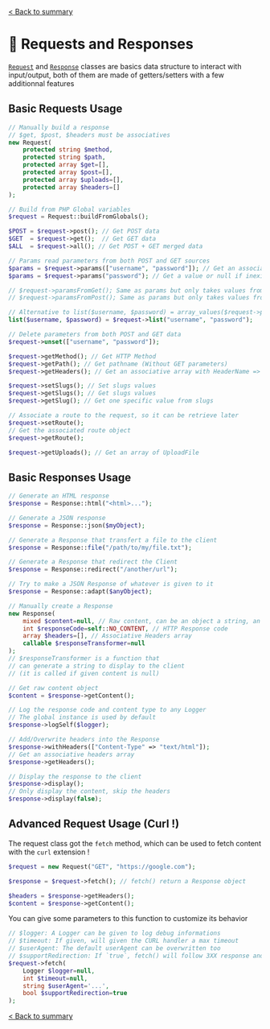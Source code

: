 [< Back to summary](../home.md)

# 📨 Requests and Responses

[`Request`](../../Classes/Http/Request.php) and [`Response`](../../Classes/Http/Response.php) classes are basics data structure to interact with input/output, both of them are made of getters/setters with a few additionnal features

## Basic Requests Usage

```php
// Manually build a response
// $get, $post, $headers must be associatives
new Request(
    protected string $method,
    protected string $path,
    protected array $get=[],
    protected array $post=[],
    protected array $uploads=[],
    protected array $headers=[]
);

// Build from PHP Global variables
$request = Request::buildFromGlobals();

$POST = $request->post(); // Get POST data
$GET  = $request->get();  // Get GET data
$ALL  = $request->all(); // Get POST + GET merged data

// Params read parameters from both POST and GET sources
$params = $request->params(["username", "password"]); // Get an associative array
$params = $request->params("password"); // Get a value or null if inexistant

// $request->paramsFromGet(); Same as params but only takes values from GET
// $request->paramsFromPost(); Same as params but only takes values from POST

// Alternative to list($username, $password) = array_values($request->params(["username", "password"]))
list($username, $password) = $request->list("username", "password");

// Delete parameters from both POST and GET data
$request->unset(["username", "password"]);

$request->getMethod(); // Get HTTP Method
$request->getPath(); // Get pathname (Without GET parameters)
$request->getHeaders(); // Get an associative array with HeaderName => HeaderValue

$request->setSlugs(); // Set slugs values
$request->getSlugs(); // Get slugs values
$request->getSlug(); // Get one specific value from slugs

// Associate a route to the request, so it can be retrieve later
$request->setRoute();
// Get the associated route object
$request->getRoute();

$request->getUploads(); // Get an array of UploadFile
```

## Basic Responses Usage

```php
// Generate an HTML response
$response = Response::html("<html>...");

// Generate a JSON response
$response = Response::json($myObject);

// Generate a Response that transfert a file to the client
$response = Response::file("/path/to/my/file.txt");

// Generate a Response that redirect the Client
$response = Response::redirect("/another/url");

// Try to make a JSON Response of whatever is given to it
$response = Response::adapt($anyObject);

// Manually create a Response
new Response(
    mixed $content=null, // Raw content, can be an object a string, an array...etc
    int $responseCode=self::NO_CONTENT, // HTTP Response code
    array $headers=[], // Associative Headers array
    callable $responseTransformer=null
);
// $responseTransformer is a function that
// can generate a string to display to the client
// (it is called if given content is null)

// Get raw content object
$content = $response->getContent();

// Log the response code and content type to any Logger
// The global instance is used by default
$response->logSelf($logger);

// Add/Overwrite headers into the Response
$response->withHeaders(["Content-Type" => "text/html"]);
// Get an associative headers array
$response->getHeaders();

// Display the response to the client
$response->display();
// Only display the content, skip the headers
$response->display(false);
```

## Advanced Request Usage (Curl !)

The request class got the `fetch` method, which can be
used to fetch content with the `curl` extension !

```php
$request = new Request("GET", "https://google.com");

$response = $request->fetch(); // fetch() return a Response object

$headers = $response->getHeaders();
$content = $response->getContent();
```

You can give some parameters to this function
to customize its behavior

```php
// $logger: A Logger can be given to log debug informations
// $timeout: If given, will given the CURL handler a max timeout
// $userAgent: The default userAgent can be overwritten too
// $supportRedirection: If `true`, fetch() will follow 3XX response and return the last response
$request->fetch(
    Logger $logger=null,
    int $timeout=null,
    string $userAgent='...',
    bool $supportRedirection=true
);
```

[< Back to summary](../home.md)